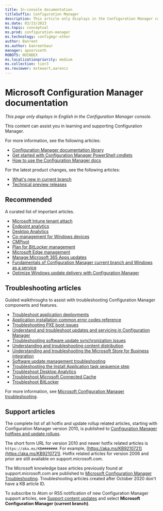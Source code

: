 ```yaml
---
title: In-console documentation
titleSuffix: Configuration Manager
description: This article only displays in the Configuration Manager console.
ms.date: 03/23/2023
ms.topic: conceptual
ms.prod: configuration-manager
ms.technology: configmgr-other
author: Banreet
ms.author: banreetkaur
manager: apoorvseth
ROBOTS: NOINDEX
ms.localizationpriority: medium
ms.collection: tier3
ms.reviewer: mstewart,aaroncz 
---
```


<!-- 
- Feature 1357546
- This page displays in-console, under the Community workspace, Documentation node.
- Don't use any relative links; must be full  and language neutral

All learn.microsoft.com links should include `?WT.mc_id=configmgr-console` campaign ID at the end for tracking links from the console.
-->

# Microsoft Configuration Manager documentation

*This page only displays in English in the Configuration Manager console.*

This content can assist you in learning and supporting Configuration Manager.

For more information, see the following articles:

- [Configuration Manager documentation library](/mem/configmgr)
- [Get started with Configuration Manager PowerShell cmdlets](/powershell/sccm/overview)
- [How to use the Configuration Manager docs](/mem/use-docs)

For the latest product changes, see the following articles:<!-- 8625956 -->

- [What's new in current branch](/mem/configmgr/core/plan-design/changes/whats-new-incremental-versions#whats-new-in-configuration-manager-incremental-versions)
- [Technical preview releases](/mem/configmgr/core/get-started/technical-preview)

## Recommended

A curated list of important articles.

- [Microsoft Intune tenant attach](/mem/configmgr/tenant-attach)
- [Endpoint analytics](/mem/analytics/)
- [Desktop Analytics](/mem/configmgr/desktop-analytics/)
- [Co-management for Windows devices](/mem/configmgr/comanage/)
- [CMPivot](/mem/configmgr/core/servers/manage/cmpivot)
- [Plan for BitLocker management](/mem/configmgr/protect/plan-design/bitlocker-management)
- [Microsoft Edge management](/mem/configmgr/apps/deploy-use/deploy-edge)
- [Manage Microsoft 365 Apps updates](/mem/configmgr/sum/deploy-use/manage-office-365-proplus-updates)
- [Fundamentals of Configuration Manager current branch and Windows as a service](/mem/configmgr/core/understand/configuration-manager-and-windows-as-service)
- [Optimize Windows update delivery with Configuration Manager](/mem/configmgr/sum/deploy-use/optimize-windows-10-update-delivery)

## Troubleshooting articles

Guided walkthroughs to assist with troubleshooting Configuration Manager components and features.

- [Troubleshoot application deployments](/mem/configmgr/apps/understand/app-deployment-technical-reference)
- [Application installation common error codes reference](/mem/configmgr/tenant-attach/app-install-error-reference)
- [Troubleshooting PXE boot issues](/troubleshoot/mem/configmgr/troubleshoot-pxe-boot-issues)
- [Understand and troubleshoot updates and servicing in Configuration Manager](/troubleshoot/mem/configmgr/understand-troubleshoot-updates-servicing)
- [Troubleshooting software update synchronization issues](/troubleshoot/mem/configmgr/troubleshoot-software-update-synchronization)
- [Understanding and troubleshooting content distribution](/troubleshoot/mem/configmgr/content-distribution-introduction)
- [Understanding and troubleshooting the Microsoft Store for Business integration](/mem/configmgr/apps/deploy-use/troubleshoot-microsoft-store-for-business-integration?WT.mc_id=configmgr-console)
- [Software update management troubleshooting](/troubleshoot/mem/configmgr/troubleshoot-software-update-management)
- [Troubleshooting the Install Application task sequence step](/troubleshoot/mem/configmgr/troubleshoot-install-application-step)
- [Troubleshoot Desktop Analytics](/mem/configmgr/desktop-analytics/troubleshooting)
- [Troubleshoot Microsoft Connected Cache](/mem/configmgr/core/servers/deploy/configure/troubleshoot-microsoft-connected-cache)
- [Troubleshoot BitLocker](/mem/configmgr/protect/tech-ref/bitlocker/troubleshoot)

For more information, see [Microsoft Configuration Manager troubleshooting](/troubleshoot/mem/configmgr/welcome-configuration-manager).

## Support articles

The complete list of all hotfix and update rollup related articles, starting with Configuration Manager version 2010, is published to [Configuration Manager hotfixes and update rollups](/mem/configmgr/hotfix).

The short form URL for version 2010 and newer hotfix related articles is `https://aka.ms/KB#######`. For example, [https://aka.ms/KB9210721](https://aka.ms/KB9210721).
Hotfix related articles for version 2006 and prior are still available on support.microsoft.com.

The Microsoft knowledge base articles previously found at support.microsoft.com are published to [Microsoft Configuration Manager Troubleshooting](/troubleshoot/mem/configmgr/welcome-configuration-manager). Troubleshooting articles created after October 2020 don't have a KB article ID.

To subscribe to Atom or RSS notification of new Configuration Manager support articles, see [Support content updates](https://support.microsoft.com/help/4089498/) and select **Microsoft Configuration Manager (current branch)**.
